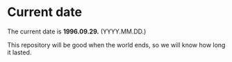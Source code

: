 # Current date

The current date is **1996.09.29.** (YYYY.MM.DD.)

This repository will be good when the world ends, so we will know how long it lasted.